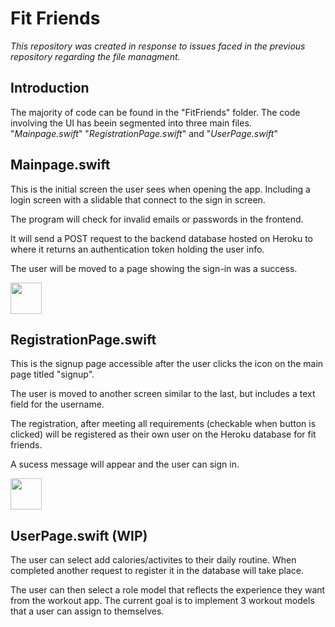 # Fit Friends
*This repository was created in response to issues faced in the previous repository regarding the file managment.*

## Introduction
The majority of code can be found in the "FitFriends" folder.
The code involving the UI has beein segmented into three main files.
    "*Mainpage.swift*" "*RegistrationPage.swift*" and "*UserPage.swift*"
    
## Mainpage.swift
This is the initial screen the user sees when opening the app. Including a login screen with a slidable that connect to the sign in screen. 

The program will check for invalid emails or passwords in the frontend.

It will send a POST request to the backend database hosted on Heroku to where it returns an authentication token holding the user info.

The user will be moved to a page showing the sign-in was a success.

<img src="https://drive.google.com/uc?export=view&id=1pueKSNR3NSj4ShQp7b9roQ30EB7NDcue" style="width: 50px; max-width: 100%; height: auto/2">

## RegistrationPage.swift
This is the signup page accessible after the user clicks the icon on the main page titled "signup". 

The user is moved to another screen similar to the last, but includes a text field for the username. 

The registration, after meeting all requirements (checkable when button is clicked) will be registered as their own user on the Heroku database for fit friends. 

A sucess message will appear and the user can sign in.

<img src="https://drive.google.com/uc?export=view&id=1pueKSNR3NSj4ShQp7b9roQ30EB7NDcue" style="width: 50px; max-width: 100%; height: auto/2">

## UserPage.swift (WIP)
The user can select add calories/activites to their daily routine. When completed another request to register it in the database will take place.


The user can then select a role model that reflects the experience they want from the workout app. The current goal is to implement 3 workout models that a user can assign to themselves. 
